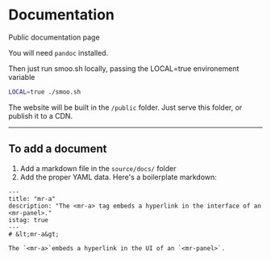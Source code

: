# Documentation

Public documentation page

You will need `pandoc` installed.

Then just run smoo.sh locally, passing the LOCAL=true environement variable

```sh
LOCAL=true ./smoo.sh
```

The website will be built in the `/public` folder.
Just serve this folder, or publish it to a CDN.

---
## To add a document

1. Add a markdown file in the `source/docs/` folder
2. Add the proper YAML data. Here's a boilerplate markdown:

```
---
title: "mr-a"
description: "The <mr-a> tag embeds a hyperlink in the interface of an <mr-panel>."
istag: true
---
# &lt;mr-a&gt;

The `<mr-a>`embeds a hyperlink in the UI of an `<mr-panel>`.
```